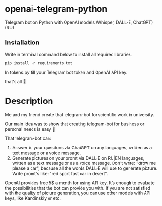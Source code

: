 # openai-telegram-python
Telegram bot on Python with OpenAI models (Whisper, DALL-E, ChatGPT) (RU).

## Installation 
Write in terminal command below to install all required libraries.
```shell
pip install -r requirements.txt
```
In tokens.py fill your Telegram bot token and OpenAI API key.

that's all 🙂

# Description 
Me and my friend create that telegram-bot for scientific work in university.

Our main idea was to show that creating telegram-bot for business or personal needs is easy 🙂

That telegram-bot can:
1) Answer to your questions via ChatGPT on any languages, written as a text message or a voice message.
2) Generate pictures on your promt via DALL-E on RU|EN languages, written as a text message or as a voice message. Don't write: "drow me please a car", because all the words DALL-E will use to generate picture. Write promt's like: "red sport fast car in desert".

OpenAI provides free 5$ a month for using API key. It's enough to evaluate the possibilities that the bot can provide you with. If you are not satisfied with the quality of picture generation, you can use other models with API keys, like Kandinskiy or etc.
